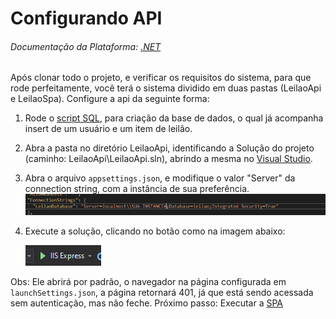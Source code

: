 # Configurando API

###### Documentação da Plataforma: [.NET](https://docs.microsoft.com/pt-br/dotnet/core/)

Após clonar todo o projeto, e verificar os requisitos do sistema, para que rode perfeitamente, você terá o sistema dividido em duas pastas (LeilaoApi e LeilaoSpa). Configure a api da seguinte forma:

1. Rode o [script SQL](https://github.com/bpereiraalmeida7/auction-mvp/blob/master/sql/SQLLeilao.sql), para criação da base de dados, o qual já acompanha insert de um usuário e um item de leilão.

2. Abra a pasta no diretório LeilaoApi, identificando a Solução do projeto (caminho: LeilaoApi\LeilaoApi.sln), abrindo a mesma no [Visual Studio](https://visualstudio.microsoft.com/pt-br/vs/).

3. Abra o arquivo `appsettings.json`, e modifique o valor "Server" da connection string, com a instância de sua preferência.
    ![run solution](https://github.com/bpereiraalmeida7/auction-mvp/blob/master/screenshots/connection.PNG)
    
4. Execute a solução, clicando no botão como na imagem abaixo:  

    ![run solution](https://github.com/bpereiraalmeida7/auction-mvp/blob/master/screenshots/runApi.PNG)

    
Obs: Ele abrirá por padrão, o navegador na página configurada em `launchSettings.json`, a página retornará 401, já que está sendo acessada sem autenticação, mas não feche. Próximo passo: Executar a [SPA](https://github.com/bpereiraalmeida7/auction-mvp/blob/master/LeilaoSpa/README.md)
